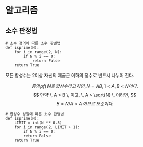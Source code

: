 # 알고리즘

## 소수 판정법

    # 소수 정의에 따른 소수 판별법
    def isprime(N):
        for i in range(2, N):
            if N % i == 0:
                return False
        return True
        
모든 합성수는 2이상 자신의 제곱근 이하의 정수로 반드시 나누어 진다.

$$ 증명 \, pf) \, N을 \, 합성수라고 \, 하면, \, N=AB, \, 1< A,B < N 이다. $$
$$ 만약 \, A < B \, 이고, \, A > \sqrt{N} \, 이라면, $$
$$ B = N / A < A \, 이므로 \, 모순이다. $$

    # 합성수 성질에 따른 소수 판별법
    def isprime(N):
        LIMIT = int(N ** 0.5)
        for i in range(2, LIMIT + 1):
            if N % i == 0:
            return False
        return True

